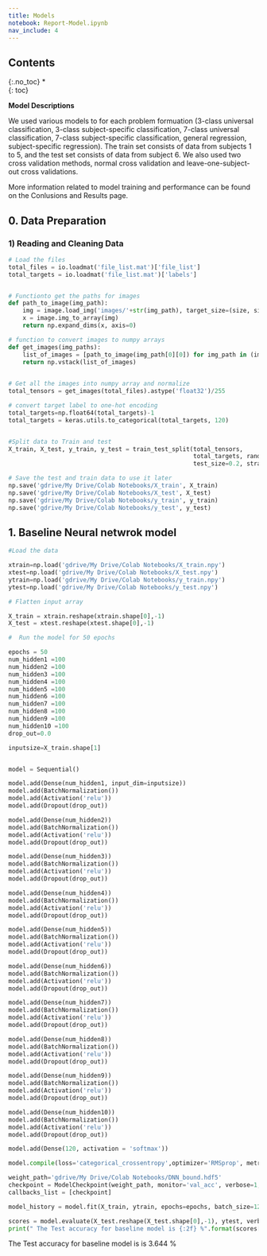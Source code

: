 ```yaml
---
title: Models
notebook: Report-Model.ipynb
nav_include: 4
---
```


## Contents
{:.no_toc}
*  
{: toc}

**Model Descriptions**

We used various models to for each problem formuation (3-class universal classification, 3-class subject-specific classification, 7-class universal classification, 7-class subject-specific classification, general regression, subject-specific regression). The train set consists of data from subjects 1 to 5, and the test set consists of data from subject 6. We also used two cross validation methods, normal cross validation and leave-one-subject-out cross validations. 

More information related to model training and performance can be found on the Conlusions and Results page.



## 0. Data Preparation
### 1) Reading and Cleaning Data



```python
# Load the files 
total_files = io.loadmat('file_list.mat')['file_list']
total_targets = io.loadmat('file_list.mat')['labels']


# Functionto get the paths for images
def path_to_image(img_path):
    img = image.load_img('images/'+str(img_path), target_size=(size, size))
    x = image.img_to_array(img)
    return np.expand_dims(x, axis=0)

# function to convert images to numpy arrays
def get_images(img_paths):
    list_of_images = [path_to_image(img_path[0][0]) for img_path in (img_paths)] 
    return np.vstack(list_of_images)
    

# Get all the images into numpy array and normalize
total_tensors = get_images(total_files).astype('float32')/255

# convert target label to one-hot encoding
total_targets=np.float64(total_targets)-1
total_targets = keras.utils.to_categorical(total_targets, 120)


#Split data to Train and test
X_train, X_test, y_train, y_test = train_test_split(total_tensors,
                                                    total_targets, random_state=9999,
                                                    test_size=0.2, stratify=total_targets)
```
```python
# Save the test and train data to use it later
np.save('gdrive/My Drive/Colab Notebooks/X_train', X_train)
np.save('gdrive/My Drive/Colab Notebooks/X_test', X_test)
np.save('gdrive/My Drive/Colab Notebooks/y_train', y_train)
np.save('gdrive/My Drive/Colab Notebooks/y_test', y_test)
```

## 1. Baseline Neural netwrok model

   ```python
  #Load the data

xtrain=np.load('gdrive/My Drive/Colab Notebooks/X_train.npy')
xtest=np.load('gdrive/My Drive/Colab Notebooks/X_test.npy')
ytrain=np.load('gdrive/My Drive/Colab Notebooks/y_train.npy')
ytest=np.load('gdrive/My Drive/Colab Notebooks/y_test.npy')
```
```python
# Flatten input array

X_train = xtrain.reshape(xtrain.shape[0],-1)
X_test = xtest.reshape(xtest.shape[0],-1)
```
```python
#  Run the model for 50 epochs

epochs = 50
num_hidden1 =100
num_hidden2 =100
num_hidden3 =100
num_hidden4 =100
num_hidden5 =100
num_hidden6 =100
num_hidden7 =100
num_hidden8 =100
num_hidden9 =100
num_hidden10 =100
drop_out=0.0

inputsize=X_train.shape[1]


model = Sequential()

model.add(Dense(num_hidden1, input_dim=inputsize))
model.add(BatchNormalization())
model.add(Activation('relu'))
model.add(Dropout(drop_out))

model.add(Dense(num_hidden2))
model.add(BatchNormalization())
model.add(Activation('relu'))
model.add(Dropout(drop_out))

model.add(Dense(num_hidden3))
model.add(BatchNormalization())
model.add(Activation('relu'))
model.add(Dropout(drop_out))

model.add(Dense(num_hidden4))
model.add(BatchNormalization())
model.add(Activation('relu'))
model.add(Dropout(drop_out))

model.add(Dense(num_hidden5))
model.add(BatchNormalization())
model.add(Activation('relu'))
model.add(Dropout(drop_out))

model.add(Dense(num_hidden6))
model.add(BatchNormalization())
model.add(Activation('relu'))
model.add(Dropout(drop_out))

model.add(Dense(num_hidden7))
model.add(BatchNormalization())
model.add(Activation('relu'))
model.add(Dropout(drop_out))

model.add(Dense(num_hidden8))
model.add(BatchNormalization())
model.add(Activation('relu'))
model.add(Dropout(drop_out))

model.add(Dense(num_hidden9))
model.add(BatchNormalization())
model.add(Activation('relu'))
model.add(Dropout(drop_out))

model.add(Dense(num_hidden10))
model.add(BatchNormalization())
model.add(Activation('relu'))
model.add(Dropout(drop_out))

model.add(Dense(120, activation = 'softmax')) 

model.compile(loss='categorical_crossentropy',optimizer='RMSprop', metrics=['accuracy'])

weight_path='gdrive/My Drive/Colab Notebooks/DNN_bound.hdf5'
checkpoint = ModelCheckpoint(weight_path, monitor='val_acc', verbose=1, save_best_only=True)
callbacks_list = [checkpoint]

model_history = model.fit(X_train, ytrain, epochs=epochs, batch_size=128, validation_split=0.2,callbacks=callbacks_list)
```
```python
scores = model.evaluate(X_test.reshape(X_test.shape[0],-1), ytest, verbose=0)
print(" The Test accuracy for baseline model is {:2f} %".format(scores[1]*100))
```
The Test accuracy for baseline model is is 3.644 %

